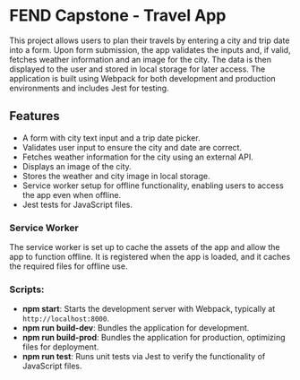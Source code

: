 # FEND Capstone - Travel App

This project allows users to plan their travels by entering a city and trip date into a form. Upon form submission, the app validates the inputs and, if valid, fetches weather information and an image for the city. The data is then displayed to the user and stored in local storage for later access. The application is built using Webpack for both development and production environments and includes Jest for testing.

## Features
- A form with city text input and a trip date picker.
- Validates user input to ensure the city and date are correct.
- Fetches weather information for the city using an external API.
- Displays an image of the city.
- Stores the weather and city image in local storage.
- Service worker setup for offline functionality, enabling users to access the app even when offline.
- Jest tests for JavaScript files.

### Service Worker
The service worker is set up to cache the assets of the app and allow the app to function offline. It is registered when the app is loaded, and it caches the required files for offline use.

### Scripts:
- **npm start**: Starts the development server with Webpack, typically at `http://localhost:8000`.
- **npm run build-dev**: Bundles the application for development.
- **npm run build-prod**: Bundles the application for production, optimizing files for deployment.
- **npm run test**: Runs unit tests via Jest to verify the functionality of JavaScript files.

